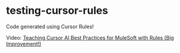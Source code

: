 # testing-cursor-rules

Code generated using Cursor Rules!

Video: [Teaching Cursor AI Best Practices for MuleSoft with Rules (Big Improvement!)](https://youtu.be/8qEXJRJX27E)